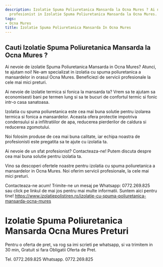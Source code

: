 ```yaml
---
description: Izolatie Spuma Poliuretanica Mansarda la Ocna Mures ? Ai nevoie de un
  profesionist in Izolatie Spuma Poliuretanica Mansarda la Ocna Mures. tel. 0772.269.825
tags:
- Ocna Mures
title: Izolatie Spuma Poliuretanica Mansarda In Ocna Mures
---
```



## Cauti Izolatie Spuma Poliuretanica Mansarda la Ocna Mures ?

Ai nevoie de izolatie Spuma Poliuretanica Mansarda in Ocna Mures? Atunci, te ajutam noi! 
Ne-am specializat in izolatia cu spuma poliuretanica a mansardelor in orasul Ocna Mures. 
Beneficiezi de servicii profesionale la cele mai mici preturi.

Ai nevoie de izolatie termica si fonica la mansarda ta? Vrem sa te ajutam sa economisesti bani pe termen lung si sa te bucuri de confortul termic si fonic intr-o casa sanatoasa.

Izolatia cu spuma poliuretanica este cea mai buna solutie pentru izolarea termica si fonica a mansardelor.
Aceasta ofera protectie impotriva condensului si a infiltratiilor de apa, reducerea pierderilor de caldura si reducerea zgomotului. 

Noi folosim produse de cea mai buna calitate, iar echipa noastra de profesionisti este pregatita sa te ajute cu izolatia ta. 

Ai nevoie de un sfat profesionist? Contacteaza-ne! 
Putem discuta despre cea mai buna solutie pentru izolatia ta. 

Vino sa descoperi ofertele noastre pentru izolatia cu spuma poliuretanica a mansardelor in Ocna Mures. 
Noi oferim servicii profesionale, la cele mai mici preturi. 

Contacteaza-ne acum! Trimite-ne un mesaj pe Whatsapp: 0772.269.825 sau click pe linkul de mai jos pentru mai multe informatii. 
Suntem aici pentru tine! 
https://www.izolatiepolistiren.ro/izolatie-cu-spuma-poliuretanica-mansarda-ocna-mures

# Izolatie Spuma Poliuretanica Mansarda Ocna Mures Preturi
Pentru o oferta de pret, va rog sa imi scrieti pe whatsapp, si va trimitem in 30 min, Gratuit si fara Obligatii Oferta de Pret.

Tel. 0772.269.825
Whatsapp. 0772.269.825